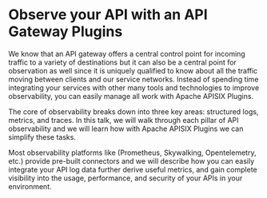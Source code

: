 # Observe your API with an API Gateway Plugins

We know that an API gateway offers a central control point for incoming traffic to a variety of destinations but it can also be a central point for observation as well since it is uniquely qualified to know about all the traffic moving between clients and our service networks. Instead of spending time integrating your services with other many tools and technologies to improve observability, you can easily manage all work with Apache APISIX Plugins.

The core of observability breaks down into three key areas: structured logs, metrics, and traces. In this talk, we will walk through each pillar of API observability and we will learn how with Apache APISIX Plugins we can simplify these tasks.

Most observability platforms like (Prometheus, Skywalking, Opentelemetry, etc.) provide pre-built connectors and we will describe how you can easily integrate your API log data further derive useful metrics, and gain complete visibility into the usage, performance, and security of your APIs in your environment.
